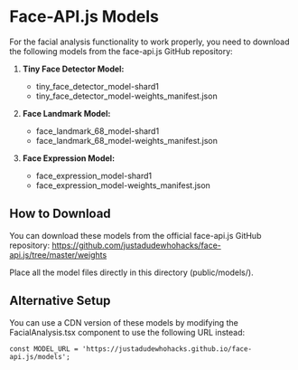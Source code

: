 # Face-API.js Models

For the facial analysis functionality to work properly, you need to download the following models from the face-api.js GitHub repository:

1. **Tiny Face Detector Model:**
   - tiny_face_detector_model-shard1
   - tiny_face_detector_model-weights_manifest.json

2. **Face Landmark Model:**
   - face_landmark_68_model-shard1
   - face_landmark_68_model-weights_manifest.json

3. **Face Expression Model:**
   - face_expression_model-shard1
   - face_expression_model-weights_manifest.json

## How to Download

You can download these models from the official face-api.js GitHub repository:
https://github.com/justadudewhohacks/face-api.js/tree/master/weights

Place all the model files directly in this directory (public/models/).

## Alternative Setup

You can use a CDN version of these models by modifying the FacialAnalysis.tsx component to use the following URL instead:
```
const MODEL_URL = 'https://justadudewhohacks.github.io/face-api.js/models';
``` 
